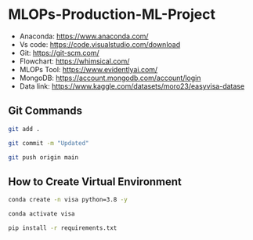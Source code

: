 # MLOPs-Production-ML-Project

- Anaconda: https://www.anaconda.com/
- Vs code: https://code.visualstudio.com/download
- Git: https://git-scm.com/
- Flowchart: https://whimsical.com/
- MLOPs Tool: https://www.evidentlyai.com/
- MongoDB: https://account.mongodb.com/account/login
- Data link: https://www.kaggle.com/datasets/moro23/easyvisa-datase

## Git Commands

```bash
git add .

git commit -m "Updated"

git push origin main
```

## How to Create Virtual Environment

```bash
conda create -n visa python=3.8 -y
```

```bash
conda activate visa
```

```bash
pip install -r requirements.txt
```